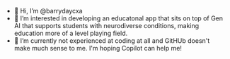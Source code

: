 - 👋 Hi, I’m @barrydaycxa
- 👀 I’m interested in developing an educatonal app that sits on top of Gen AI that supports students with neurodiverse conditions, making education more of a level playing field. 
- 🌱 I’m currently not experienced at coding at all and GitHUb doesn't make much sense to me. I'm hoping Copilot can help me!

<!---
barrydaycxa/barrydaycxa is a ✨ special ✨ repository because its `README.md` (this file) appears on your GitHub profile.
You can click the Preview link to take a look at your changes.
--->
